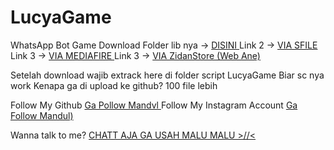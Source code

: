 # LucyaGame
WhatsApp Bot Game
Download Folder lib nya -> <a href="https://apkadmin.com/tgv5edhmrw7u/lib.zip.html"> DISINI </a>
Link 2  ->  <a href="https://sfile.mobi/bASXUYBuX67"> VIA SFILE </a>
Link 3  ->  <a href="https://www.mediafire.com/file/5qhlc991nf1bwwg/lib.zip/file7"> VIA MEDIAFIRE </a>
Link 3  ->  <a href="https://itszidanzfa24.com/file/lib.zip"> VIA ZidanStore (Web Ane) </a>

Setelah download wajib extrack here di folder script LucyaGame Biar sc nya work
Kenapa ga di upload ke github? 100 file lebih 

Follow My Github <a href="https://github.com/TzyPro"> Ga Pollow Mandvl </a>
Follow My Instagram Account <a href="https://instagram.com/_zidanfadilaharsa"> Ga Follow Mandul) </a>

Wanna talk to me?
<a href="https://wa.me/77472105089"> CHATT AJA GA USAH MALU MALU >//< </a>
